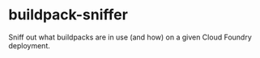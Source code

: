# buildpack-sniffer
Sniff out what buildpacks are in use (and how) on a given Cloud Foundry deployment.

